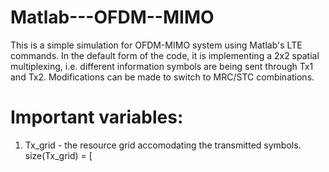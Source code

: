 # Matlab---OFDM--MIMO

This is a simple simulation for OFDM-MIMO system using Matlab's LTE commands.
In the default form of the code, it is implementing a 2x2 spatial multiplexing, i.e. different information symbols are being sent through Tx1 and Tx2.
Modifications can be made to switch to MRC/STC combinations.

# Important variables:
1) Tx_grid - the resource grid accomodating the transmitted symbols.
size(Tx_grid) = [
